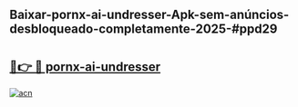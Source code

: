 ## Baixar-pornx-ai-undresser-Apk-sem-anúncios-desbloqueado-completamente-2025-#ppd29

# <h2><a href="https://ainizakaria.my?title=pornx-ai-undresser&ref=20M">🔗👉 🔴 pornx-ai-undresser</a></h2>

[![acn](https://github.com/user-attachments/assets/0f9c940e-d8b0-45ae-aac7-cd30a18b3e1c)](https://ainizakaria.my?title=pornx-ai-undresser&ref=20M)

